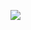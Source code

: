 ![](https://github-readme-stats.vercel.app/api?username=captainredbleach&count_private=true&show_icons=true&include_all_commits=true&cache_seconds=1800&theme=radical)
